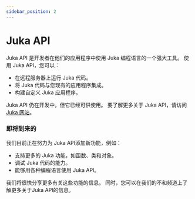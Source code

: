 ```yaml
---
sidebar_position: 2
---
```


# Juka API

Juka API 是开发者在他们的应用程序中使用 Juka 编程语言的一个强大工具。 使用 Juka API，您可以：

* 在远程服务器上运行 Juka 代码。
* 将 Juka 代码与您现有的应用程序集成。
* 构建自定义 Juka 应用程序。

Juka API 仍在开发中，但它已经可供使用。 要了解更多关于 Juka API，请访问 [Juka 网站](https://jukalang.com/api/)。

### 即将到来的

我们目前正在努力为 Juka API添加新功能，例如：

* 支持更多的 Juka 功能，如函数、类和对象。
* 调试 Juka 代码的能力。
* 能够用各种编程语言使用 Juka API。

我们将很快分享更多有关这些功能的信息。 同时，您可以在我们的不和频道上了解更多关于Juka API的信息。
